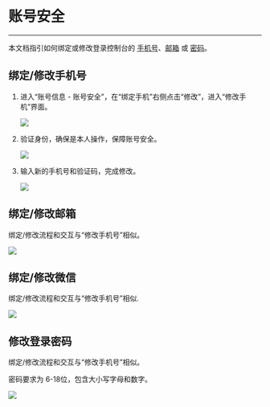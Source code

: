 # 账号安全

---

本文档指引如何绑定或修改登录控制台的 [手机号](#绑定修改手机号)、[邮箱](#绑定修改邮箱) 或 [密码](#修改登录密码)。

## 绑定/修改手机号

1. 进入“账号信息 - 账号安全”，在“绑定手机”右侧点击“修改”，进入“修改手机”界面。

    <Frame width="512" height="auto" caption=""><img src="https://doc-media.zego.im/sdk-doc/Pics/console/change_phone_number.png" /></Frame>

2. 验证身份，确保是本人操作，保障账号安全。

    <Frame width="512" height="auto" caption=""><img src="https://doc-media.zego.im/sdk-doc/Pics/console/change_phone_number_2.png" /></Frame>

3. 输入新的手机号和验证码，完成修改。

    <Frame width="512" height="auto" caption=""><img src="https://doc-media.zego.im/sdk-doc/Pics/console/change_phone_number_3.png" /></Frame>

## 绑定/修改邮箱

绑定/修改流程和交互与“修改手机号”相似。

<Frame width="512" height="auto" caption=""><img src="https://doc-media.zego.im/sdk-doc/Pics/console/change_email.png" /></Frame>

## 绑定/修改微信

绑定/修改流程和交互与“修改手机号”相似.

<Frame width="512" height="auto" caption=""><img src="https://doc-media.zego.im/sdk-doc/Pics/console/change_wechat_account.png" /></Frame>

## 修改登录密码

绑定/修改流程和交互与“修改手机号”相似。

<Warning title="注意">


密码要求为 6-18位，包含大小写字母和数字。

</Warning>



<Frame width="512" height="auto" caption=""><img src="https://doc-media.zego.im/sdk-doc/Pics/console/change_password.png" /></Frame>
